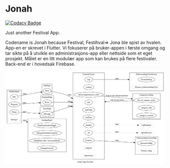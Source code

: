 # Jonah

[![Codacy Badge](https://api.codacy.com/project/badge/Grade/f273f9c8e9684df3a9acff88e40492d8)](https://app.codacy.com/app/kodekameratene/Oase?utm_source=github.com&utm_medium=referral&utm_content=kodekameratene/Oase&utm_campaign=Badge_Grade_Dashboard)

Just another Festival App.

Codename is Jonah because Festival, Festihval=> Jona ble spist av hvalen.
App-en er skrevet i Flutter.
Vi fokuserer på bruker-appen i første omgang og tar sikte på å utvikle en administrasjons-app eller nettside som et eget prosjekt.
Målet er en litt modulær app som kan brukes på flere festivaler.
Back-end er i hovedsak Firebase.

![App Overview](app-overview.svg)